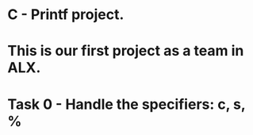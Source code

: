 # C - Printf project.

# This is our first project as a team in ALX.
# Task 0 - Handle the specifiers: c, s, %

